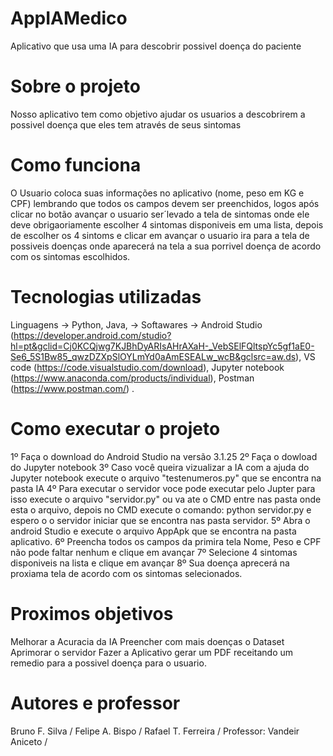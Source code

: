 # AppIAMedico
Aplicativo que usa uma IA para descobrir possivel doença do paciente

# Sobre o projeto
Nosso aplicativo tem como objetivo ajudar os usuarios a descobrirem a possivel doença que eles tem através de seus sintomas

# Como funciona
O Usuario coloca suas informações no aplicativo (nome, peso em KG e CPF) lembrando que todos os campos devem ser preenchidos, logos após clicar no botão avançar o usuario ser´levado a tela de sintomas onde ele deve obrigaoriamente escolher 4 sintomas disponiveis em uma lista, depois de escolher os 4 sintoms e clicar em avançar o usuario ira para a tela de possiveis doenças onde aparecerá na tela a sua porrivel doença de acordo com os sintomas escolhidos.

# Tecnologias utilizadas
Linguagens -> Python, Java, -> 
Softawares -> Android Studio (https://developer.android.com/studio?hl=pt&gclid=Cj0KCQjwg7KJBhDyARIsAHrAXaH-_VebSElFQltspYc5gf1aE0-Se6_5S1Bw85_qwzDZXpSlOYLmYd0aAmESEALw_wcB&gclsrc=aw.ds), VS code (https://code.visualstudio.com/download), Jupyter notebook (https://www.anaconda.com/products/individual), Postman (https://www.postman.com/) .

# Como executar o projeto
1º Faça o download do Android Studio na versão 3.1.25 
2º Faça o dowload do Jupyter notebook 
3º Caso você queira vizualizar a IA com a ajuda do Jupyter notebook execute o arquivo "testenumeros.py" que se encontra na pasta IA
4º Para executar o servidor voce pode executar pelo Jupter para isso execute o arquivo "servidor.py" ou va ate o CMD entre nas pasta onde esta o arquivo, depois no CMD execute o comando: python servidor.py e espero o o servidor iniciar que se encontra nas pasta servidor.
5º Abra o android Studio e execute o arquivo AppApk que se encontra na pasta aplicativo.
6º Preencha todos os campos da primira tela Nome, Peso e CPF não pode faltar nenhum e clique em avançar
7º Selecione 4 sintomas disponiveis na lista e clique em avançar
8º Sua doença aprecerá na proxiama tela de acordo com os sintomas selecionados.

# Proximos objetivos
Melhorar a Acuracia da IA
Preencher com mais doenças o Dataset
Aprimorar o servidor
Fazer a Aplicativo gerar um PDF receitando um remedio para a possivel doença para o usuario. 

# Autores e professor
Bruno F. Silva /
Felipe A. Bispo  / 
Rafael T. Ferreira /
Professor: Vandeir Aniceto /

